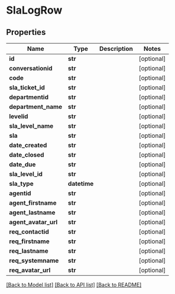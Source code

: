 # SlaLogRow

## Properties
Name | Type | Description | Notes
------------ | ------------- | ------------- | -------------
**id** | **str** |  | [optional] 
**conversationid** | **str** |  | [optional] 
**code** | **str** |  | [optional] 
**sla_ticket_id** | **str** |  | [optional] 
**departmentid** | **str** |  | [optional] 
**department_name** | **str** |  | [optional] 
**levelid** | **str** |  | [optional] 
**sla_level_name** | **str** |  | [optional] 
**sla** | **str** |  | [optional] 
**date_created** | **str** |  | [optional] 
**date_closed** | **str** |  | [optional] 
**date_due** | **str** |  | [optional] 
**sla_level_id** | **str** |  | [optional] 
**sla_type** | **datetime** |  | [optional] 
**agentid** | **str** |  | [optional] 
**agent_firstname** | **str** |  | [optional] 
**agent_lastname** | **str** |  | [optional] 
**agent_avatar_url** | **str** |  | [optional] 
**req_contactid** | **str** |  | [optional] 
**req_firstname** | **str** |  | [optional] 
**req_lastname** | **str** |  | [optional] 
**req_systemname** | **str** |  | [optional] 
**req_avatar_url** | **str** |  | [optional] 

[[Back to Model list]](../README.md#documentation-for-models) [[Back to API list]](../README.md#documentation-for-api-endpoints) [[Back to README]](../README.md)


